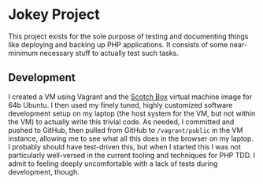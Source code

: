 # Jokey Project

This project exists for the sole purpose of testing and documenting things like
deploying and backing up PHP applications.  It consists of some near-minimum
necessary stuff to actually test such tasks.

## Development

I created a VM using Vagrant and the [Scotch Box](https://box.scotch.io/)
virtual machine image for 64b Ubuntu.  I then used my finely tuned, highly
customized software development setup on my laptop (the host system for the VM,
but not within the VM) to actually write this trivial code.  As needed, I
committed and pushed to GitHub, then pulled from GitHub to `/vagrant/public` in
the VM instance, allowing me to see what all this does in the browser on my
laptop.  I probably should have test-driven this, but when I started this I was
not particularly well-versed in the current tooling and techniques for PHP TDD.
I admit to feeling deeply uncomfortable with a lack of tests during
development, though.
